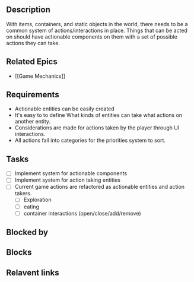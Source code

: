 
## Description

With items, containers, and static objects in the world, there needs to be a common system of actions/interactions in place. Things that can be acted on should have actionable components on them with a set of possible actions they can take.
## Related Epics
- [[Game Mechanics]]
## Requirements

- Actionable entities can be easily created
- It's easy to to define What kinds of entities can take what actions on another entity.
- Considerations are made for actions taken by the player through UI interactions.
- All actions fall into categories for the priorities system to sort.

## Tasks 

- [ ] Implement system for actionable components
- [ ] Implement system for action taking entities
- [ ] Current game actions are refactored as actionable entities and action takers.
	- [ ] Exploration
	- [ ] eating
	- [ ] container interactions (open/close/add/remove)

## Blocked by 

## Blocks

## Relavent links
